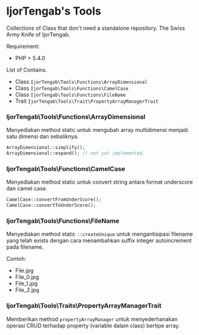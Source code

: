 IjorTengab's Tools
==================
Collections of Class that don't need a standalone repository.
The Swiss Army Knife of IjorTengab.

Requirement:
  - PHP > 5.4.0

List of Contains.

  - Class ```IjorTengab\Tools\Functions\ArrayDimensional```
  - Class ```IjorTengab\Tools\Functions\CamelCase```
  - Class ```IjorTengab\Tools\Functions\FileName```
  - Trait ```IjorTengab\Tools\Trait\PropertyArrayManagerTrait```

### IjorTengab\Tools\Functions\ArrayDimensional

Menyediakan method static untuk mengubah array multidimensi menjadi satu dimensi
dan sebaliknya.

```php
ArrayDimensional::simplify();
ArrayDimensional::expand(); // not yet implemented.
```

### IjorTengab\Tools\Functions\CamelCase

Menyediakan method static untuk convert string antara format underscore dan 
camel case.

```php
CamelCase::convertFromUnderScore();
CamelCase::convertToUnderScore();
```

### IjorTengab\Tools\Functions\FileName

Menyediakan method static ```::createUnique``` untuk mengantisipasi filename 
yang telah exists dengan cara menambahkan suffix integer autoincrement pada 
filename.

Contoh:
 - File.jpg
 - File_0.jpg
 - File_1.jpg
 - File_2.jpg

### IjorTengab\Tools\Traits\PropertyArrayManagerTrait

Memberikan method ```propertyArrayManager``` untuk menyederhanakan operasi CRUD 
terhadap property (variable dalam class) bertipe array.

